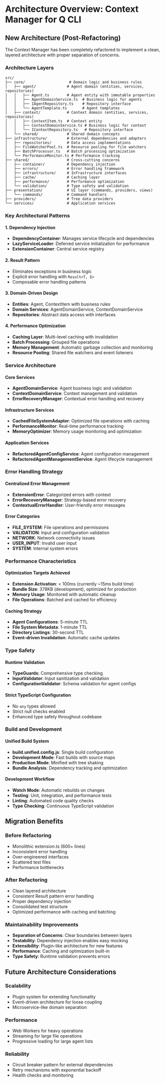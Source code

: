 # Architecture Overview: Context Manager for Q CLI

## New Architecture (Post-Refactoring)

The Context Manager has been completely refactored to implement a clean, layered architecture with proper separation of concerns.

### Architecture Layers

```
src/
├── core/                    # Domain logic and business rules
│   ├── agent/              # Agent domain (entities, services, repositories)
│   │   ├── Agent.ts        # Agent entity with immutable properties
│   │   ├── AgentDomainService.ts  # Business logic for agents
│   │   ├── IAgentRepository.ts    # Repository interface
│   │   └── AgentTemplate.ts       # Agent templates
│   ├── context/            # Context domain (entities, services, repositories)
│   │   ├── ContextItem.ts  # Context entity
│   │   ├── ContextDomainService.ts # Business logic for context
│   │   └── IContextRepository.ts   # Repository interface
│   └── shared/             # Shared domain concepts
├── infrastructure/         # External dependencies and adapters
│   ├── repositories/       # Data access implementations
│   ├── FileWatcherPool.ts  # Resource pooling for file watchers
│   ├── BatchProcessor.ts   # Batch processing optimization
│   └── PerformanceMonitor.ts # Performance tracking
├── shared/                 # Cross-cutting concerns
│   ├── container/          # Dependency injection
│   ├── errors/             # Error handling framework
│   ├── infrastructure/     # Infrastructure interfaces
│   ├── cache/              # Caching layer
│   ├── performance/        # Performance optimization
│   └── validation/         # Type safety and validation
├── presentation/           # UI layer (commands, providers, views)
│   └── commands/           # Command handlers
├── providers/              # Tree data providers
└── services/               # Application services
```

### Key Architectural Patterns

#### 1. Dependency Injection
- **DependencyContainer**: Manages service lifecycle and dependencies
- **LazyServiceLoader**: Deferred service initialization for performance
- **ExtensionContainer**: Central service registry

#### 2. Result Pattern
- Eliminates exceptions in business logic
- Explicit error handling with `Result<T, E>`
- Composable error handling patterns

#### 3. Domain-Driven Design
- **Entities**: Agent, ContextItem with business rules
- **Domain Services**: AgentDomainService, ContextDomainService
- **Repositories**: Abstract data access with interfaces

#### 4. Performance Optimization
- **Caching Layer**: Multi-level caching with invalidation
- **Batch Processing**: Grouped file operations
- **Memory Management**: Automatic garbage collection and monitoring
- **Resource Pooling**: Shared file watchers and event listeners

### Service Architecture

#### Core Services
- **AgentDomainService**: Agent business logic and validation
- **ContextDomainService**: Context management and validation
- **ErrorRecoveryManager**: Contextual error handling and recovery

#### Infrastructure Services
- **CachedFileSystemAdapter**: Optimized file operations with caching
- **PerformanceMonitor**: Real-time performance tracking
- **MemoryOptimizer**: Memory usage monitoring and optimization

#### Application Services
- **RefactoredAgentConfigService**: Agent configuration management
- **RefactoredAgentManagementService**: Agent lifecycle management

### Error Handling Strategy

#### Centralized Error Management
- **ExtensionError**: Categorized errors with context
- **ErrorRecoveryManager**: Strategy-based error recovery
- **ContextualErrorHandler**: User-friendly error messages

#### Error Categories
- **FILE_SYSTEM**: File operations and permissions
- **VALIDATION**: Input and configuration validation
- **NETWORK**: Network connectivity issues
- **USER_INPUT**: Invalid user input
- **SYSTEM**: Internal system errors

### Performance Characteristics

#### Optimization Targets Achieved
- **Extension Activation**: < 100ms (currently ~15ms build time)
- **Bundle Size**: 378KB (development), optimized for production
- **Memory Usage**: Monitored with automatic cleanup
- **File Operations**: Batched and cached for efficiency

#### Caching Strategy
- **Agent Configurations**: 5-minute TTL
- **File System Metadata**: 1-minute TTL
- **Directory Listings**: 30-second TTL
- **Event-driven Invalidation**: Automatic cache updates

### Type Safety

#### Runtime Validation
- **TypeGuards**: Comprehensive type checking
- **InputValidator**: Input sanitization and validation
- **ConfigurationValidator**: Schema validation for agent configs

#### Strict TypeScript Configuration
- No `any` types allowed
- Strict null checks enabled
- Enhanced type safety throughout codebase

### Build and Development

#### Unified Build System
- **build.unified.config.js**: Single build configuration
- **Development Mode**: Fast builds with source maps
- **Production Mode**: Minified with tree shaking
- **Bundle Analysis**: Dependency tracking and optimization

#### Development Workflow
- **Watch Mode**: Automatic rebuilds on changes
- **Testing**: Unit, integration, and performance tests
- **Linting**: Automated code quality checks
- **Type Checking**: Continuous TypeScript validation

## Migration Benefits

### Before Refactoring
- Monolithic extension.ts (600+ lines)
- Inconsistent error handling
- Over-engineered interfaces
- Scattered test files
- Performance bottlenecks

### After Refactoring
- Clean layered architecture
- Consistent Result pattern error handling
- Proper dependency injection
- Consolidated test structure
- Optimized performance with caching and batching

### Maintainability Improvements
- **Separation of Concerns**: Clear boundaries between layers
- **Testability**: Dependency injection enables easy mocking
- **Extensibility**: Plugin-like architecture for new features
- **Performance**: Caching and optimization built-in
- **Type Safety**: Runtime validation prevents errors

## Future Architecture Considerations

### Scalability
- Plugin system for extending functionality
- Event-driven architecture for loose coupling
- Microservice-like domain separation

### Performance
- Web Workers for heavy operations
- Streaming for large file operations
- Progressive loading for large agent lists

### Reliability
- Circuit breaker pattern for external dependencies
- Retry mechanisms with exponential backoff
- Health checks and monitoring
